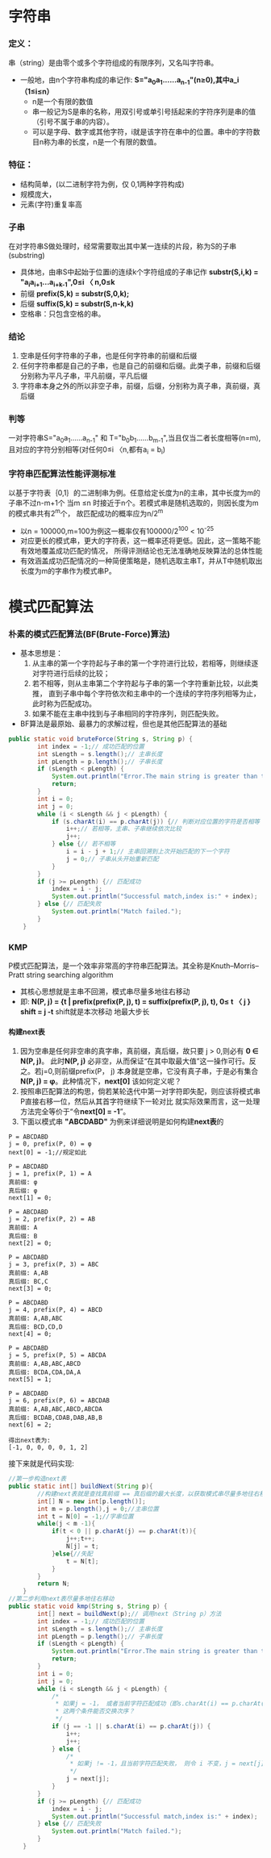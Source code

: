 # 字符串


### 定义：
串（string）是由零个或多个字符组成的有限序列，又名叫字符串。 
* 一般地，由n个字符串构成的串记作:  **S="a<sub>0</sub>a<sub>1</sub>......a<sub>n-1</sub>"(n≥0),其中a_i（1≤i≤n）**
    * n是一个有限的数值
    * 串一般记为S是串的名称，用双引号或单引号括起来的字符序列是串的值（引号不属于串的内容）。
    *  可以是字母、数字或其他字符，i就是该字符在串中的位置。串中的字符数目n称为串的长度，n是一个有限的数值。
### 特征：
* 结构简单，(以二进制字符为例，仅 0,1两种字符构成)
* 规模庞大，
* 元素(字符)重复率高
### 子串
在对字符串S做处理时，经常需要取出其中某一连续的片段，称为S的子串(substring)
* 具体地，由串S中起始于位置i的连续k个字符组成的子串记作
        **substr(S,i,k) = "a<sub>i</sub>a<sub>i+1</sub>...a<sub>i+k-1</sub>",0≤i 〈 n,0≤k**
* 前缀 **prefix(S,k) = substr(S,0,k);**
* 后缀 **suffix(S,k) = substr(S,n-k,k)**
* 空格串：只包含空格的串。 
### 结论
1. 空串是任何字符串的子串，也是任何字符串的前缀和后缀
2. 任何字符串都是自己的子串，也是自己的前缀和后缀。此类子串，前缀和后缀分别称为平凡子串，平凡前缀，平凡后缀
3. 字符串本身之外的所以非空子串，前缀，后缀，分别称为真子串，真前缀，真后缀
### 判等
一对字符串S="a<sub>0</sub>a<sub>1</sub>......a<sub>n-1</sub>" 和 T="b<sub>0</sub>b<sub>1</sub>......b<sub>m-1</sub>",当且仅当二者长度相等(n=m),
且对应的字符分别相等(对任何0≤i 〈n,都有a<sub>i</sub> = b<sub>i</sub>)

### 字符串匹配算法性能评测标准
以基于字符表｛0,1｝的二进制串为例。任意给定长度为n的主串，其中长度为m的子串不过n-m+1个
当m ≤n 时接近于n个。若模式串是随机选取的，则因长度为m的模式串共有2<sup>m</sup>个，
故匹配成功的概率应为n/2<sup>m</sup>
* 以n = 100000,m=100为例这一概率仅有100000/2<sup>100</sup> < 10<sup>-25</sup>
* 对应更长的模式串，更大的字符表，这一概率还将更低。因此，这一策略不能有效地覆盖成功匹配的情况，
所得评测结论也无法准确地反映算法的总体性能
* 有效涵盖成功匹配情况的一种简便策略是，随机选取主串T，并从T中随机取出长度为m的字串作为模式串P。
# 模式匹配算法
### 朴素的模式匹配算法(BF(Brute-Force)算法)
* 基本思想是：
    1. 从主串的第一个字符起与子串的第一个字符进行比较，若相等，则继续逐对字符进行后续的比较；
    2. 若不相等，则从主串第二个字符起与子串的第一个字符重新比较，以此类推，
        直到子串中每个字符依次和主串中的一个连续的字符序列相等为止，此时称为匹配成功。
    3. 如果不能在主串中找到与子串相同的字符序列，则匹配失败。
* BF算法是最原始、最暴力的求解过程，但也是其他匹配算法的基础
```java
public static void bruteForce(String s, String p) {
        int index = -1;// 成功匹配的位置
        int sLength = s.length();// 主串长度
        int pLength = p.length();// 子串长度
        if (sLength < pLength) {
            System.out.println("Error.The main string is greater than the sub string length.");
            return;
        }
        int i = 0;
        int j = 0;
        while (i < sLength && j < pLength) {
            if (s.charAt(i) == p.charAt(j)) {// 判断对应位置的字符是否相等
                i++;// 若相等，主串、子串继续依次比较
                j++;
            } else {// 若不相等
                i = i - j + 1;// 主串回溯到上次开始匹配的下一个字符
                j = 0;// 子串从头开始重新匹配
            }
        }
        if (j >= pLength) {// 匹配成功
            index = i - j;
            System.out.println("Successful match,index is:" + index);
        } else {// 匹配失败
            System.out.println("Match failed.");
        }
    }

```
### KMP
P模式匹配算法，是一个效率非常高的字符串匹配算法。其全称是Knuth–Morris–Pratt string searching algorithm
* 其核心思想就是主串不回溯，模式串尽量多地往右移动
* 即: **N(P, j) = {t | prefix(prefix(P, j), t) = suffix(prefix(P, j), t), 0≤ t 〈 j } shift = j -t** shift就是本次移动
    地最大步长
#### 构建next表
1. 因为空串是任何非空串的真字串，真前缀，真后缀，故只要 j > 0,则必有 **0 ∈ N(P, j)**。
    此时**N(P, j)** 必非空，从而保证“在其中取最大值”这一操作可行。反之。若j=0,则前缀prefix(P， j)
    本身就是空串，它没有真子串，于是必有集合**N(P, j) = φ**。此种情况下，**next\[0\]** 该如何定义呢？
2. 按照串匹配算法的构思，倘若某轮迭代中第一对字符即失配，则应该将模式串P直接右移一位，然后从其首字符继续下一轮对比
    就实际效果而言，这一处理方法完全等价于“令**next\[0\] = -1**”。    
3. 下面以模式串 **"ABCDABD"**  为例来详细说明是如何构建**next表**的   
```
P = ABCDABD
j = 0, prefix(P, 0) = φ
next[0] = -1;//规定如此

P = ABCDABD
j = 1, prefix(P, 1) = A
真前缀: φ
真后缀: φ
next[1] = 0;

P = ABCDABD
j = 2, prefix(P, 2) = AB
真前缀: A
真后缀: B
next[2] = 0;

P = ABCDABD
j = 3, prefix(P, 3) = ABC
真前缀: A,AB
真后缀: BC,C
next[3] = 0;

P = ABCDABD
j = 4, prefix(P, 4) = ABCD
真前缀: A,AB,ABC
真后缀: BCD,CD,D
next[4] = 0;

P = ABCDABD
j = 5, prefix(P, 5) = ABCDA
真前缀: A,AB,ABC,ABCD
真后缀: BCDA,CDA,DA,A
next[5] = 1;

P = ABCDABD
j = 6, prefix(P, 6) = ABCDAB
真前缀: A,AB,ABC,ABCD,ABCDA
真后缀: BCDAB,CDAB,DAB,AB,B
next[6] = 2;

得出next表为:
[-1, 0, 0, 0, 0, 1, 2]

```
接下来就是代码实现:
```java
//第一步构造next表
public static int[] buildNext(String p){
        //构建next表就是查找真前缀 == 真后缀的最大长度，以获取模式串尽量多地往右移动
        int[] N = new int[p.length()];
        int m = p.length(),j = 0;//主串位置
        int t = N[0] = -1;//字串位置
        while(j < m -1){
            if(t < 0 || p.charAt(j) == p.charAt(t)){
                j++;t++;
                N[j] = t;
            }else{//失配
                t = N[t];
            }
        }
        return N;
    }
//第二步利用next表尽量多地往右移动
public static void kmp(String s, String p) {
        int[] next = buildNext(p);// 调用next（String p）方法
        int index = -1;// 成功匹配的位置
        int sLength = s.length();// 主串长度
        int pLength = p.length();// 子串长度
        if (sLength < pLength) {
            System.out.println("Error.The main string is greater than the sub string length.");
            return;
        }
        int i = 0;
        int j = 0;
        while (i < sLength && j < pLength) {
            /*
             * 如果j = -1， 或者当前字符匹配成功（即s.charAt(i) == p.charAt(j)）， 都令i++，j++
             * 这两个条件能否交换次序？
             */
            if (j == -1 || s.charAt(i) == p.charAt(j)) {
                i++;
                j++;
            } else {
                /*
                 * 如果j != -1，且当前字符匹配失败， 则令 i 不变，j = next[j], next[j]即为j所对应的next值
                 */
                j = next[j];
            }
        }
        if (j >= pLength) {// 匹配成功
            index = i - j;
            System.out.println("Successful match,index is:" + index);
        } else {// 匹配失败
            System.out.println("Match failed.");
        }
    }
```


